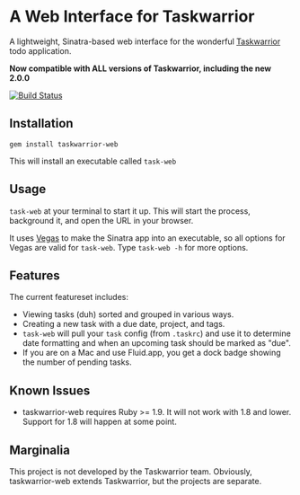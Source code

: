 # A Web Interface for Taskwarrior

A lightweight, Sinatra-based web interface for the
wonderful [Taskwarrior](http://taskwarrior.org/) todo application.

**Now compatible with ALL versions of Taskwarrior, including the new 2.0.0**

[![Build Status](https://secure.travis-ci.org/theunraveler/taskwarrior-web.png)](http://travis-ci.org/theunraveler/taskwarrior-web)

## Installation

`gem install taskwarrior-web`

This will install an executable called `task-web`

## Usage

`task-web` at your terminal to start it up. This will start the process,
background it, and open the URL in your browser.

It uses [Vegas](https://github.com/quirkey/vegas/) to make the Sinatra app into
an executable, so all options for Vegas are valid for `task-web`. Type
`task-web -h` for more options.

## Features

The current featureset includes:

* Viewing tasks (duh) sorted and grouped in various ways.
* Creating a new task with a due date, project, and tags.
* `task-web` will pull your `task` config (from `.taskrc`) and use it to
  determine date formatting and when an upcoming task should be marked as
  "due".
* If you are on a Mac and use Fluid.app, you get a dock badge showing the
  number of pending tasks.

## Known Issues

* taskwarrior-web requires Ruby >= 1.9. It will not work with 1.8 and lower.
  Support for 1.8 will happen at some point.

## Marginalia

This project is not developed by the Taskwarrior team. Obviously,
taskwarrior-web extends Taskwarrior, but the projects are separate.
